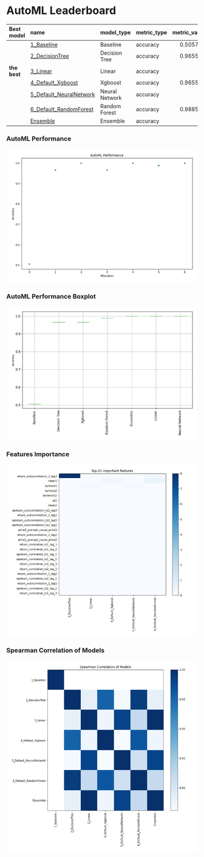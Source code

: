 # AutoML Leaderboard

| Best model   | name                                                         | model_type     | metric_type   |   metric_value |   train_time |
|:-------------|:-------------------------------------------------------------|:---------------|:--------------|---------------:|-------------:|
|              | [1_Baseline](1_Baseline/README.md)                           | Baseline       | accuracy      |       0.505747 |         5.23 |
|              | [2_DecisionTree](2_DecisionTree/README.md)                   | Decision Tree  | accuracy      |       0.965517 |         4.31 |
| **the best** | [3_Linear](3_Linear/README.md)                               | Linear         | accuracy      |       1        |         3.65 |
|              | [4_Default_Xgboost](4_Default_Xgboost/README.md)             | Xgboost        | accuracy      |       0.965517 |         3.52 |
|              | [5_Default_NeuralNetwork](5_Default_NeuralNetwork/README.md) | Neural Network | accuracy      |       1        |         2.11 |
|              | [6_Default_RandomForest](6_Default_RandomForest/README.md)   | Random Forest  | accuracy      |       0.988506 |         7.23 |
|              | [Ensemble](Ensemble/README.md)                               | Ensemble       | accuracy      |       1        |         0.35 |

### AutoML Performance
![AutoML Performance](ldb_performance.png)

### AutoML Performance Boxplot
![AutoML Performance Boxplot](ldb_performance_boxplot.png)

### Features Importance
![features importance across models](features_heatmap.png)



### Spearman Correlation of Models
![models spearman correlation](correlation_heatmap.png)

